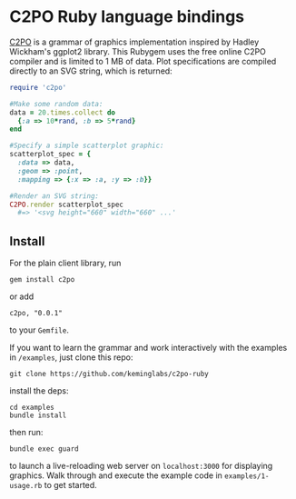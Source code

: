 C2PO Ruby language bindings
===========================

[C2PO](http://keminglabs.com/c2po/) is a grammar of graphics implementation inspired by Hadley Wickham's ggplot2 library.
This Rubygem uses the free online C2PO compiler and is limited to 1 MB of data.
Plot specifications are compiled directly to an SVG string, which is returned:

```ruby
require 'c2po'

#Make some random data:
data = 20.times.collect do
  {:a => 10*rand, :b => 5*rand}
end

#Specify a simple scatterplot graphic:
scatterplot_spec = {
  :data => data,
  :geom => :point,
  :mapping => {:x => :a, :y => :b}}

#Render an SVG string:
C2PO.render scatterplot_spec
  #=> '<svg height="660" width="660" ...'
```


Install
-------

For the plain client library, run

    gem install c2po

or add

    c2po, "0.0.1"

to your `Gemfile`.

If you want to learn the grammar and work interactively with the examples in `/examples`, just clone this repo:

    git clone https://github.com/keminglabs/c2po-ruby

install the deps:

    cd examples
    bundle install

then run:

    bundle exec guard

to launch a live-reloading web server on `localhost:3000` for displaying graphics.
Walk through and execute the example code in `examples/1-usage.rb` to get started.
